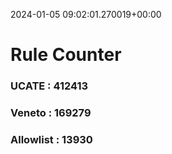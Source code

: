 2024-01-05 09:02:01.270019+00:00
# Rule Counter 
 ### UCATE : 412413

 ### Veneto : 169279

 ### Allowlist : 13930